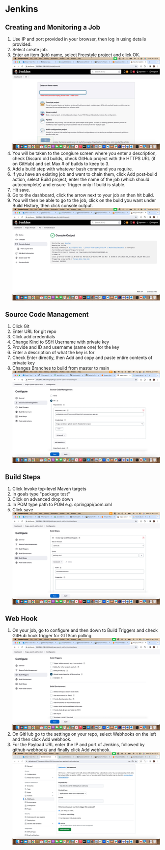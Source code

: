 # Jenkins

## Creating and Monitoring a Job
1. Use IP and port provided in your browser, then log in using details provided.
2. Select create job.
3. Enter an item (job) name, select Freestyle project and click OK.
![Job Creation Screenshot](<../README_images/Job Creation Screenshot.jpg>)
4. You will be taken to the congiure screen where you enter a description, check Discard old builds, check GitHub project with the HTTPS URL (if on GitHub) and set Max # of builds to keep to 3.
5. Add a build step with whatever bash command you require.
6. If you have an existing job and want to chain them, click Add post-build action, select Build project, enter the name of the job (which should autocomplete) and ensure Trigger only if build is stable.
7. Hit save.
8. Go to the dashboard, click the arrow next to your job an then hit build.
9. You will then be able to go to the job, click on the build you want under Build History, then click console output.
![Job Console Output Screenshot](<../README_images/Job Console Output Screenshot.jpg>)

## Source Code Management
1. Click Git
2. Enter URL for git repo
3. Click add credentials
4. Change Kind to SSH Username with private key
5. Provide and ID and username (same one) for the key
6. Enter a description of what the key is for
7. Check Enter directly, then Add and copy and paste entire contents of private key
8. Changes Branches to build from master to main
![Source Code Management Screenshot](<../README_images/Jenkins Source Code Management Screenshot.jpg>)

## Build Steps
1. Click Invoke top-level Maven targets
2. In goals type "package test"
3. Click on advanced drop down
4. In POM type path to POM e.g. springapi/pom.xml
5. Click save
![Build Steps Screenshot](<../README_images/Jenkins Build Steps Screenshot.jpg>)

## Web Hook
1. On your job, go to configure and then down to Build Triggers and check GitHub hook trigger for GITScm polling
![Jenkins Webhook Configuration Screenshot](<../README_images/Jenkins Webhook Trigger Screenshot.jpg>)
2. On GitHub go to the settings on your repo, select Webhooks on the left and then click Add webhook.
3. For the Payload URL enter the IP and port of Jenkins, followed by github-webhook/ and finally click Add webhook.
![GitHub Webhook Configuration Screenshot](<../README_images/GitHub Webhook Config Screenshot.jpg>)